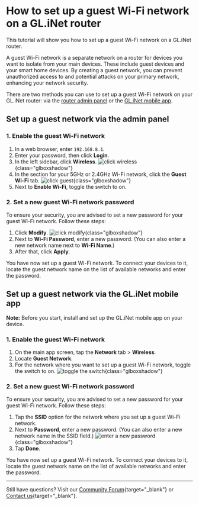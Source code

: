 # How to set up a guest Wi-Fi network on a GL.iNet router

This tutorial will show you how to set up a guest Wi-Fi network on a GL.iNet router. 

A guest Wi-Fi network is a separate network on a router for devices you want to isolate from your main devices. These include guest devices and your smart home devices. By creating a guest network, you can prevent unauthorized access to and potential attacks on your primary network, enhancing your network security. 

There are two methods you can use to set up a guest Wi-Fi network on your GL.iNet router: via the [router admin panel](#set-up-a-guest-network-via-the-admin-panel) or the [GL.iNet mobile app](#set-up-a-guest-network-via-the-glinet-mobile-app). 

## Set up a guest network via the admin panel 

### 1. Enable the guest Wi-Fi network

1. In a web browser, enter `192.168.8.1`. 
2. Enter your password, then click **Login**. 
3. In the left sidebar, click **Wireless**.
![click wireless](https://static.gl-inet.com/docs/router/en/4/tutorials/how_to_set_up_a_guest_network/click-wireless.jpeg){class="glboxshadow"}
4. In the section for your 5GHz or 2.4GHz Wi-Fi network, click the **Guest Wi-Fi** tab. 
![click guest](https://static.gl-inet.com/docs/router/en/4/tutorials/how_to_set_up_a_guest_network/click-guest-wifi.jpeg){class="glboxshadow"}
5. Next to **Enable Wi-Fi**, toggle the switch to on. 

### 2. Set a new guest Wi-Fi network password

To ensure your security, you are advised to set a new password for your guest Wi-Fi network. Follow these steps: 

1. Click **Modify**.
![click modify](https://static.gl-inet.com/docs/router/en/4/tutorials/how_to_set_up_a_guest_network/click-modify.jpeg){class="glboxshadow"}
2. Next to **Wi-Fi Password**, enter a new password. (You can also enter a new network name next to **Wi-Fi Name**.)
3. After that, click **Apply**.

You have now set up a guest Wi-Fi network. To connect your devices to it, locate the guest network name on the list of available networks and enter the password.  

## Set up a guest network via the GL.iNet mobile app

**Note:** Before you start, install and set up the GL.iNet mobile app on your device. 

### 1. Enable the guest Wi-Fi network

1. On the main app screen, tap the **Network** tab > **Wireless**.
2. Locate **Guest Network**. 
3. For the network where you want to set up a guest Wi-Fi network, toggle the switch to on. 
![toggle the switch](https://static.gl-inet.com/docs/router/en/4/tutorials/how_to_set_up_a_guest_network/toggle-on-guest-network.jpeg){class="glboxshadow"}

### 2. Set a new guest Wi-Fi network password

To ensure your security, you are advised to set a new password for your guest Wi-Fi network. Follow these steps: 

1. Tap the **SSID** option for the network where you set up a guest Wi-Fi network. 
2. Next to **Password**, enter a new password. (You can also enter a new network name in the SSID field.) 
![enter a new password](https://static.gl-inet.com/docs/router/en/4/tutorials/how_to_set_up_a_guest_network/tap-password.jpeg){class="glboxshadow"}
3. Tap **Done**.

You have now set up a guest Wi-Fi network. To connect your devices to it, locate the guest network name on the list of available networks and enter the password.  

---

Still have questions? Visit our [Community Forum](https://forum.gl-inet.com){target="_blank"} or [Contact us](https://www.gl-inet.com/contacts/){target="_blank"}.